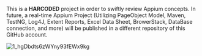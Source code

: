 This is a **HARCODED** project in order to swiftly review Appium concepts. In future, a real-time Appium Project (Utilizing PageObject Model, Maven, TestNG, Log4J, Extent Reports, Excel Data Sheet, BrowerStack, DataBase connection, and more) will be published in a different repository of this GitHub account.

![1_hgDbdts6zWYny93fEWx9kg](https://github.com/user-attachments/assets/53af9aae-f0bd-4e59-9acd-9d5d001343b8)
